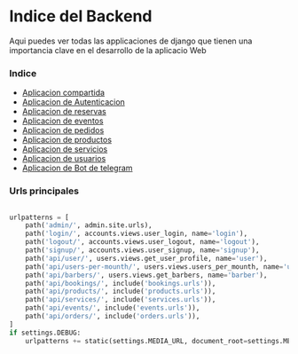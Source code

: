 # Indice del Backend

Aqui puedes ver todas las applicaciones de django que tienen una importancia clave en el desarrollo de la aplicacio Web

### Indice

- [Aplicacion compartida](shared.md)
- [Aplicacion de Autenticacion](accounts.md)
- [Aplicacion de reservas](bookings.md)
- [Aplicacion de eventos](events.md)
- [Aplicacion de pedidos](orders.md)
- [Aplicacion de productos](products.md)
- [Aplicacion de servicios](services.md)
- [Aplicacion de usuarios](users.md)
- [Aplicacion de Bot de telegram](tele_bot.md)

### Urls principales

```python

urlpatterns = [
    path('admin/', admin.site.urls),
    path('login/', accounts.views.user_login, name='login'),
    path('logout/', accounts.views.user_logout, name='logout'),
    path('signup/', accounts.views.user_signup, name='signup'),
    path('api/user/', users.views.get_user_profile, name='user'),
    path('api/users-per-mounth/', users.views.users_per_mounth, name='users-per-mounth'),
    path('api/barbers/', users.views.get_barbers, name='barber'),
    path('api/bookings/', include('bookings.urls')),
    path('api/products/', include('products.urls')),
    path('api/services/', include('services.urls')),
    path('api/events/', include('events.urls')),
    path('api/orders/', include('orders.urls')),
]
if settings.DEBUG:
    urlpatterns += static(settings.MEDIA_URL, document_root=settings.MEDIA_ROOT)

```
